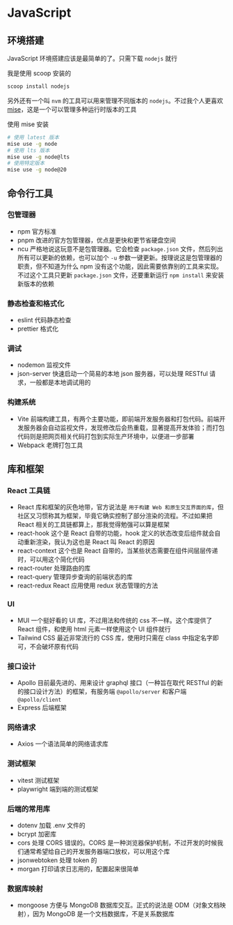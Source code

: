 # JavaScript

## 环境搭建

JavaScript 环境搭建应该是最简单的了。只需下载 `nodejs` 就行

我是使用 scoop 安装的

```sh
scoop install nodejs
```

另外还有一个叫 `nvm` 的工具可以用来管理不同版本的 `nodejs`。不过我个人更喜欢 [mise](../环境管理/Mise.md)，这是一个可以管理多种运行时版本的工具

使用 mise 安装

```sh
# 使用 latest 版本
mise use -g node
# 使用 lts 版本
mise use -g node@lts
# 使用特定版本
mise use -g node@20
```

## 命令行工具

### 包管理器

- npm 官方标准
- pnpm 改进的官方包管理器，优点是更快和更节省硬盘空间
- ncu 严格地说这玩意不是包管理器。它会检查 `package.json` 文件，然后列出所有可以更新的依赖，也可以加个 `-u` 参数一键更新。按理说这是包管理器的职责，但不知道为什么 npm 没有这个功能，因此需要依靠别的工具来实现。不过这个工具只更新 `package.json` 文件，还要重新运行 `npm install` 来安装新版本的依赖

### 静态检查和格式化

- eslint 代码静态检查
- prettier 格式化

### 调试

- nodemon 监视文件
- json-server 快速启动一个简易的本地 json 服务器，可以处理 RESTful 请求，一般都是本地调试用的

### 构建系统

- Vite 前端构建工具，有两个主要功能，即前端开发服务器和打包代码。前端开发服务器会自动监视文件，发现修改后会热重载，显著提高开发体验；而打包代码则是把网页相关代码打包到实际生产环境中，以便进一步部署
- Webpack 老牌打包工具

## 库和框架

### React 工具链

- React 库和框架的灰色地带，官方说法是 `用于构建 Web 和原生交互界面的库`，但社区又习惯称其为框架，毕竟它确实控制了部分渲染的流程。不过如果把 React 相关的工具链都算上，那我觉得勉强可以算是框架
- react-hook 这个是 React 自带的功能，hook 定义的状态改变后组件就会自动重新渲染，我认为这也是 React 叫 React 的原因
- react-context 这个也是 React 自带的，当某些状态需要在组件间层层传递时，可以用这个简化代码
- react-router 处理路由的库
- react-query 管理异步查询的前端状态的库
- react-redux React 应用使用 redux 状态管理的方法

### UI

- MUI 一个挺好看的 UI 库，不过用法和传统的 css 不一样。这个库提供了 React 组件，和使用 html 元素一样使用这个 UI 组件就行
- Tailwind CSS 最近非常流行的 CSS 库，使用时只需在 class 中指定名字即可，不会破坏原有代码

### 接口设计

- Apollo 目前最先进的、用来设计 graphql 接口（一种旨在取代 RESTful 的新的接口设计方法）的框架，有服务端 `@apollo/server` 和客户端 `@apollo/client`
- Express 后端框架

### 网络请求

- Axios 一个语法简单的网络请求库

### 测试框架

- vitest 测试框架
- playwright 端到端的测试框架

### 后端的常用库

- dotenv 加载 .env 文件的
- bcrypt 加密库
- cors 处理 CORS 错误的。CORS 是一种浏览器保护机制，不过开发的时候我们通常希望给自己的开发服务器端口放权，可以用这个库
- jsonwebtoken 处理 token 的
- morgan 打印请求日志用的，配置起来很简单

### 数据库映射

- mongoose 方便与 MongoDB 数据库交互。正式的说法是 ODM（对象文档映射），因为 MongoDB 是一个文档数据库，不是关系数据库
